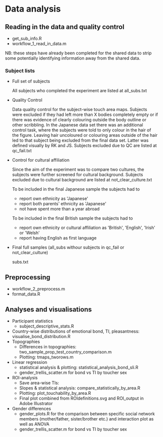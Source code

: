 # Data analysis 

## Reading in the data and quality control

* get\_sub\_info.R
* workflow\_1\_read\_in\_data.m

NB: these steps have already been completed for the shared data to strip some potentially identifying information away from the shared data.

### Subject lists 
* Full set of subjects 

  All subjects who completed the experiment are listed at all\_subs.txt  

* Quality Control
  
  Data quality control for the subject-wise touch area maps. Subjects were excluded if they had left more than X bodies completely empty or if there was evidence of clearly colouring outside the body outline or other scribbling. In the Japanese data set there was an additional control task, where the subjects were told to only colour in the hair of the figure. Leaving hair uncoloured or colouring areas outside of the hair led to that subject being excluded from the final data set. Latter was defined visually by RK and JS. Subjects excluded due to QC are listed at qc\_fail.txt 

* Control for cultural affiliation

  Since the aim of the experiment was to compare two cultures, the subjects were further screened for cultural background. Subjects excluded due to cultural background are listed at not\_clear\_culture.txt

  To be included in the final Japanese sample the subjects had to 
    * report own ethnicity as 'Japanese'
    * report both parents' ethnicity as 'Japanese'
    * not have spent more than a year abroad 

  To be included in the final British sample the subjects had to 
    * report own ethnicity or cultural affiliation as 'British', 'English', 'Irish' or 'Welsh'
    * report having English as first language

* Final full samples (all_subs withour subjects in qc\_fail or not\_clear\_culture)

    subs.txt

## Preprocessing

* workflow\_2\_preprocess.m
* format\_data.R

## Analyses and visualisations

* Participant statistics
  - subject\_descriptive\_stats.R
* Country-wise distributions of emotional bond, TI, pleasantness: visualise\_bond\_distribution.R
* Topographies
  - Differences in topographies: two\_sample\_prop\_test\_country\_comparison.m 
  - Plotting: tmaps\_tworows.m
* Linear regression
  - statistical analysis & plotting: statistical\_analysis\_bond\_sli.R
  - gender\_trellis\_scatter.m for bond vs TI by toucher sex 
* ROI-analysis
  - Save area-wise TIs: 
  - Slopes & statistical analysis: compare\_statistically\_by\_area.R
  - Plotting: plot\_touchability\_by\_area.R
  - Final plot combined from ROIdefinitions.svg and ROI_output in Adobe Illustrator
* Gender differences
  - gender\_plots.R for the comparison between specific social network members (mother/father, sister/brother etc.) and interaction plot as well as ANOVA
  - gender\_trellis_scatter.m for bond vs TI by toucher sex 

